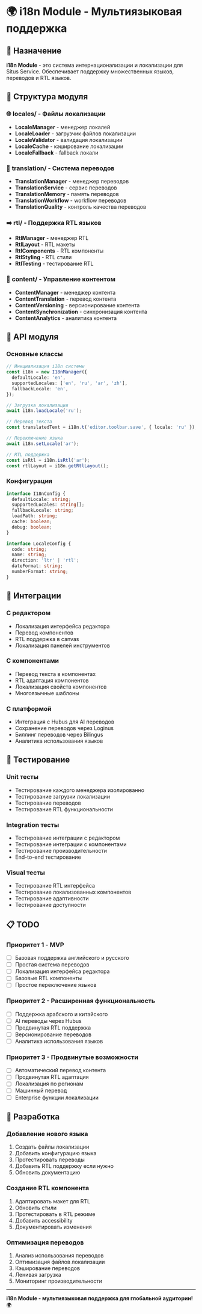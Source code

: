 # 🌍 i18n Module - Мультиязыковая поддержка

## 🎯 Назначение

**i18n Module** - это система интернационализации и локализации для Situs Service. Обеспечивает поддержку множественных языков, переводов и RTL языков.

## 📁 Структура модуля

### 🌐 **locales/** - Файлы локализации

- **LocaleManager** - менеджер локалей
- **LocaleLoader** - загрузчик файлов локализации
- **LocaleValidator** - валидация локализации
- **LocaleCache** - кэширование локализации
- **LocaleFallback** - fallback локали

### 🔄 **translation/** - Система переводов

- **TranslationManager** - менеджер переводов
- **TranslationService** - сервис переводов
- **TranslationMemory** - память переводов
- **TranslationWorkflow** - workflow переводов
- **TranslationQuality** - контроль качества переводов

### ➡️ **rtl/** - Поддержка RTL языков

- **RtlManager** - менеджер RTL
- **RtlLayout** - RTL макеты
- **RtlComponents** - RTL компоненты
- **RtlStyling** - RTL стили
- **RtlTesting** - тестирование RTL

### 📝 **content/** - Управление контентом

- **ContentManager** - менеджер контента
- **ContentTranslation** - перевод контента
- **ContentVersioning** - версионирование контента
- **ContentSynchronization** - синхронизация контента
- **ContentAnalytics** - аналитика контента

## 🔧 API модуля

### Основные классы

```typescript
// Инициализация i18n системы
const i18n = new I18nManager({
  defaultLocale: 'en',
  supportedLocales: ['en', 'ru', 'ar', 'zh'],
  fallbackLocale: 'en',
});

// Загрузка локализации
await i18n.loadLocale('ru');

// Перевод текста
const translatedText = i18n.t('editor.toolbar.save', { locale: 'ru' });

// Переключение языка
await i18n.setLocale('ar');

// RTL поддержка
const isRtl = i18n.isRtl('ar');
const rtlLayout = i18n.getRtlLayout();
```

### Конфигурация

```typescript
interface I18nConfig {
  defaultLocale: string;
  supportedLocales: string[];
  fallbackLocale: string;
  loadPath: string;
  cache: boolean;
  debug: boolean;
}

interface LocaleConfig {
  code: string;
  name: string;
  direction: 'ltr' | 'rtl';
  dateFormat: string;
  numberFormat: string;
}
```

## 🔗 Интеграции

### С редактором

- Локализация интерфейса редактора
- Перевод компонентов
- RTL поддержка в canvas
- Локализация панелей инструментов

### С компонентами

- Перевод текста в компонентах
- RTL адаптация компонентов
- Локализация свойств компонентов
- Многоязычные шаблоны

### С платформой

- Интеграция с Hubus для AI переводов
- Сохранение переводов через Loginus
- Биллинг переводов через Bilingus
- Аналитика использования языков

## 🧪 Тестирование

### Unit тесты

- Тестирование каждого менеджера изолированно
- Тестирование загрузки локализации
- Тестирование переводов
- Тестирование RTL функциональности

### Integration тесты

- Тестирование интеграции с редактором
- Тестирование интеграции с компонентами
- Тестирование производительности
- End-to-end тестирование

### Visual тесты

- Тестирование RTL интерфейса
- Тестирование локализованных компонентов
- Тестирование адаптивности
- Тестирование доступности

## 📋 TODO

### Приоритет 1 - MVP

- [ ] Базовая поддержка английского и русского
- [ ] Простая система переводов
- [ ] Локализация интерфейса редактора
- [ ] Базовые RTL компоненты
- [ ] Простое переключение языков

### Приоритет 2 - Расширенная функциональность

- [ ] Поддержка арабского и китайского
- [ ] AI переводы через Hubus
- [ ] Продвинутая RTL поддержка
- [ ] Версионирование переводов
- [ ] Аналитика использования языков

### Приоритет 3 - Продвинутые возможности

- [ ] Автоматический перевод контента
- [ ] Продвинутая RTL адаптация
- [ ] Локализация по регионам
- [ ] Машинный перевод
- [ ] Enterprise функции локализации

## 🚀 Разработка

### Добавление нового языка

1. Создать файлы локализации
2. Добавить конфигурацию языка
3. Протестировать переводы
4. Добавить RTL поддержку если нужно
5. Обновить документацию

### Создание RTL компонента

1. Адаптировать макет для RTL
2. Обновить стили
3. Протестировать в RTL режиме
4. Добавить accessibility
5. Документировать изменения

### Оптимизация переводов

1. Анализ использования переводов
2. Оптимизация файлов локализации
3. Кэширование переводов
4. Ленивая загрузка
5. Мониторинг производительности

---

**i18n Module - мультиязыковая поддержка для глобальной аудитории!** 🌍
